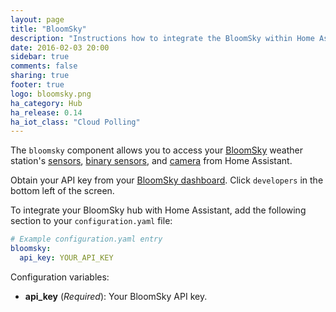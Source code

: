 ```yaml
---
layout: page
title: "BloomSky"
description: "Instructions how to integrate the BloomSky within Home Assistant."
date: 2016-02-03 20:00
sidebar: true
comments: false
sharing: true
footer: true
logo: bloomsky.png
ha_category: Hub
ha_release: 0.14
ha_iot_class: "Cloud Polling"
---
```



The `bloomsky` component allows you to access your [BloomSky](https://www.bloomsky.com/) weather station's [sensors](/components/sensor.bloomsky), [binary sensors](/components/binary_sensor.bloomsky), and [camera](/components/camera.bloomsky) from Home Assistant.

Obtain your API key from your [BloomSky dashboard](https://dashboard.bloomsky.com). Click `developers` in the bottom left of the screen.

To integrate your BloomSky hub with Home Assistant, add the following section to your `configuration.yaml` file:

```yaml
# Example configuration.yaml entry
bloomsky:
  api_key: YOUR_API_KEY
```

Configuration variables:

- **api_key** (*Required*): Your BloomSky API key.

